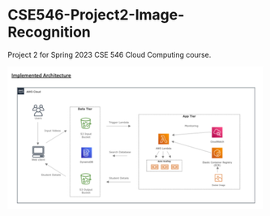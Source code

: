 # CSE546-Project2-Image-Recognition
Project 2 for Spring 2023 CSE 546 Cloud Computing course.

![Architecture Implemented](./CC_2.png)

